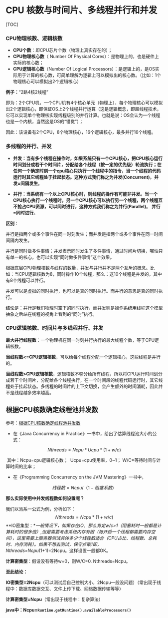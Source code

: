 # CPU 核数与时间片、多线程并行和并发

[TOC]



### CPU物理核数、逻辑核数

- **CPU个数**：即CPU芯片个数（物理上真实存在的）；
- **CPU物理核心数**（ Number Of Physical Cores）：是物理上的，也是硬件上实际的核心数；
- **CPU逻辑核心数**（Number Of Logical Processors）：是逻辑上的，是OS实际用于计算的核心数，可简单理解为逻辑上可以模拟出的核心数。（比如：1个物理核心可以模拟出2个逻辑核心）

**例子：**“2路4核2线程”

即为：2个CPU机，一个CPU机有4个核心单元（物理上），每个物理核心可以模拟出2个逻辑核心，即保证OS上2个线程并行运算（这是逻辑概念，即超线程技术，它可以实现单个物理核实现线程级别的并行计算。也就是说：OS会认为一个线程也是一个内核，当然这是OS的“错觉”）；

因此：该设备有2个CPU，8个物理核心，16个逻辑核心，最多并行16个线程。



### 多线程的并行、并发

- **并发：**当有多个线程在操作时，如果系统只有一个CPU核心，把CPU核心运行时间划分成若干个时间片，分配给各个线程（按一定的优先级）轮流执行；在任何一个确定时刻一个cpu核心只执行一个线程中的指令，当一个线程的代码运行时其它线程处于挂起状态。这种方式我们称之为**并发(Concurrent)**。**并发=间隔发生**。

- **并行：**当系统有一个以上CPU核心时，则线程的操作有可能非并发。当一个CPU核心执行一个线程时，另一个CPU核心可以执行另一个线程，两个线程互不抢占CPU资源，可以同时进行，这种方式我们称之为**并行(Parallel)**。 **并行=同时进行**。

**区别**：

并行是指两个或多个事件在同一时刻发生；而并发是指两个或多个事件在同一时间间隔内发生。

并行是同时做多件事情；并发表示同时发生了多件事情，通过时间片切换，哪怕只有单一的核心，也可以实现“同时做多件事情”这个效果。

根据底层CPU物理核数与线程的数量，并发与并行并不是两个互斥的概念。比如：当CPU逻辑核数为8，同时操作10个线程，那么：这10个线程是并发的，其中有8个线程可以并行。

并发可以是虚拟的同时执行，也可以是真的同时执行。而并行的意思是真的同时执行。

结论是：并行是我们物理时空下的同时执行，而并发则是操作系统用线程这个模型抽象之后站在线程的视角上看到的“同时”执行。



### CPU逻辑核数、时间片与多线程并行、并发

**最大并行线程数**：一个物理机在同一时刻并行执行的最大线程个数，等于CPU逻辑核数。

**当线程数<=CPU逻辑核数**，可以给每个线程分配一个逻辑核心，这些线程是并行的。

**当线程数>CPU逻辑核数**，逻辑核数不够分给所有线程，所以将CPU运行时间划分成若干个时间片，分配给各个线程执行，在一个时间段的线程代码运行时，其它线程处于挂起状态。多线程的时间片的上下文切换，会产生额外的时间消耗，因此并不是线程越多效率越高。



## 根据CPU核数确定线程池并发数

参考：[根据CPU核数确定线程池并发数](https://www.cnblogs.com/dennyzhangdd/p/6909771.html)

- 在《Java Concurrency in Practice》一书中，给出了估算线程池大小的公式：

$$
Nthreads=Ncpu*Ucpu*(1+w/c)
$$

​		其中：Ncpu=cpu逻辑核心数；
​				   Ucpu=cpu使用率，0~1；
​				   W/C=等待时间与计算时间的比率；

- 在《Programming Concurrency on the JVM Mastering》一书中，

$$
线程数=Ncpu/（1-阻塞系数）
$$



**那么实际使用中并发线程数如何设置呢？**

我们以派系一公式为例，分析如下：
$$
Nthreads=Ncpu*(1+w/c)
$$
**IO密集型：**一般情况下，如果存在IO，那么肯定w/c>1（阻塞耗时一般都是计算耗时的很多倍）,但是需要考虑系统内存有限（每开启一个线程都需要内存空间），这里需要上服务器测试具体多少个线程数适合（CPU占比、线程数、总耗时、内存消耗）。如果不想去测试，保守点取1即，Nthreads=Ncpu*(1+1)=2Ncpu。这样设置一般都OK。

**计算密集型**：假设没有等待w=0，则W/C=0. Nthreads=Ncpu。



**至此结论：**

**IO密集型=2Ncpu**（可以测试后自己控制大小，2Ncpu一般没问题）（常出现于线程中：数据库数据交互、文件上传下载、网络数据传输等等）

**计算密集型=Ncpu**（常出现于线程中：复杂算法）

**java中：Ncpu=`Runtime.getRuntime().availableProcessors()`**



